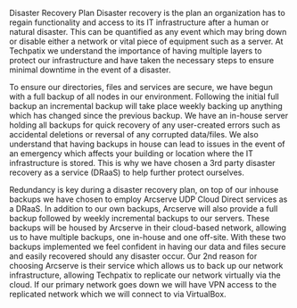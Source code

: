 Disaster Recovery Plan
Disaster recovery is the plan an organization has to regain functionality and access to its IT infrastructure after a human or natural disaster. This can be quantified as any event which may bring down or disable either a network or vital piece of equipment such as a server. At Techpatix we understand the importance of having multiple layers to protect our infrastructure and have taken the necessary steps to ensure minimal downtime in the event of a disaster.


To ensure our directories, files and services are secure, we have begun with a full backup of all nodes in our environment. Following the initial full backup an incremental backup will take place weekly backing up anything which has changed since the previous backup. We have an in-house server holding all backups for quick recovery of any user-created errors such as accidental deletions or reversal of any corrupted data/files. We also understand that having backups in house can lead to issues in the event of an emergency which affects your building or location where the IT infrastructure is stored. This is why we have chosen a 3rd party disaster recovery as a service (DRaaS) to help further protect ourselves.


Redundancy is key during a disaster recovery plan, on top of our inhouse backups we have chosen to employ Arcserve UDP Cloud Direct services as a DRaaS. In addition to our own backups, Arcserve will also provide a full backup followed by weekly incremental backups to our servers. These backups will be housed by Arcserve in their cloud-based network, allowing us to have multiple backups, one in-house and one off-site. With these two backups implemented we feel confident in having our data and files secure and easily recovered should any disaster occur. Our 2nd reason for choosing Arcserve is their service which allows us to back up our network infrastructure, allowing Techpatix to replicate our network virtually via the cloud. If our primary network goes down we will have VPN access to the replicated network which we will connect to via VirtualBox.


